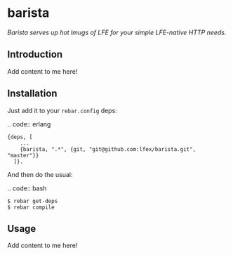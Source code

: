 # barista

*Barista serves up hot lmugs of LFE for your simple LFE-native HTTP needs.*

## Introduction

Add content to me here!


## Installation


Just add it to your ``rebar.config`` deps:

.. code:: erlang

    {deps, [
        ...
        {barista, ".*", {git, "git@github.com:lfex/barista.git", "master"}}
      ]}.


And then do the usual:

.. code:: bash

    $ rebar get-deps
    $ rebar compile


## Usage

Add content to me here!
